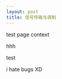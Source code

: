 ```yaml
---
layout: post
title: 信号传输与调制
---
```



test page context


hhh

test


i hate bugs XD


